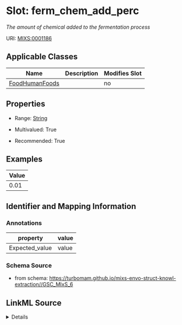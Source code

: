 # Slot: ferm_chem_add_perc


_The amount of chemical added to the fermentation process_



URI: [MIXS:0001186](https://w3id.org/mixs/0001186)



<!-- no inheritance hierarchy -->




## Applicable Classes

| Name | Description | Modifies Slot |
| --- | --- | --- |
[FoodHumanFoods](FoodHumanFoods.md) |  |  no  |







## Properties

* Range: [String](String.md)

* Multivalued: True

* Recommended: True






## Examples

| Value |
| --- |
| 0.01 |

## Identifier and Mapping Information





### Annotations

| property | value |
| --- | --- |
| Expected_value | value || Preferred_unit | percentage |



### Schema Source


* from schema: https://turbomam.github.io/mixs-envo-struct-knowl-extraction//GSC_MIxS_6




## LinkML Source

<details>
```yaml
name: ferm_chem_add_perc
annotations:
  Expected_value:
    tag: Expected_value
    value: value
  Preferred_unit:
    tag: Preferred_unit
    value: percentage
description: The amount of chemical added to the fermentation process
title: fermentation chemical additives percentage
notes:
- fermentation
- percent
examples:
- value: '0.01'
from_schema: https://turbomam.github.io/mixs-envo-struct-knowl-extraction//GSC_MIxS_6
rank: 1000
string_serialization: '{float} percentage'
slot_uri: MIXS:0001186
multivalued: true
alias: ferm_chem_add_perc
domain_of:
- FoodHumanFoods
range: string
recommended: true

```
</details>